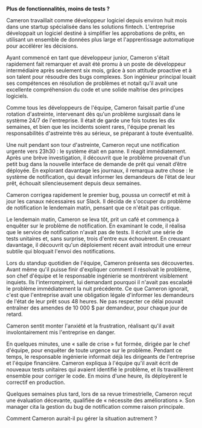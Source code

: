 **Plus de fonctionnalités, moins de tests ?**

Cameron travaillait comme développeur logiciel depuis environ huit mois dans une startup spécialisée dans les solutions fintech. L'entreprise développait un logiciel destiné à simplifier les approbations de prêts, en utilisant un ensemble de données plus large et l'apprentissage automatique pour accélérer les décisions.

Ayant commencé en tant que développeur junior, Cameron s'était rapidement fait remarquer et avait été promu à un poste de développeur intermédiaire après seulement six mois, grâce à son attitude proactive et à son talent pour résoudre des bugs complexes. Son ingénieur principal louait ses compétences en résolution de problèmes et notait qu'il avait une excellente compréhension du code et une solide maîtrise des principes logiciels.

Comme tous les développeurs de l'équipe, Cameron faisait partie d'une rotation d'astreinte, intervenant dès qu'un problème surgissait dans le système 24/7 de l'entreprise. Il était de garde une fois toutes les dix semaines, et bien que les incidents soient rares, l'équipe prenait les responsabilités d'astreinte très au sérieux, se préparant à toute éventualité.

Une nuit pendant son tour d'astreinte, Cameron reçut une notification urgente vers 23h30 : le système était en panne. Il réagit immédiatement. Après une brève investigation, il découvrit que le problème provenait d'un petit bug dans la nouvelle interface de demande de prêt qui venait d’être déployée. En explorant davantage les journaux, il remarqua autre chose : le système de notification, qui devait informer les demandeurs de l’état de leur prêt, échouait silencieusement depuis deux semaines.

Cameron corrigea rapidement le premier bug, poussa un correctif et mit à jour les canaux nécessaires sur Slack. Il décida de s'occuper du problème de notification le lendemain matin, pensant que ce n'était pas critique.

Le lendemain matin, Cameron se leva tôt, prit un café et commença à enquêter sur le problème de notification. En examinant le code, il réalisa que le service de notification n'avait pas de tests. Il écrivit une série de tests unitaires et, sans surprise, trois d'entre eux échouèrent. En creusant davantage, il découvrit qu'un déploiement récent avait introduit une erreur subtile qui bloquait l'envoi des notifications.

Lors du standup quotidien de l'équipe, Cameron présenta ses découvertes. Avant même qu'il puisse finir d'expliquer comment il résolvait le problème, son chef d'équipe et le responsable ingénierie se montrèrent visiblement inquiets. Ils l'interrompirent, lui demandant pourquoi il n'avait pas escaladé le problème immédiatement la nuit précédente. Ce que Cameron ignorait, c'est que l'entreprise avait une obligation légale d'informer les demandeurs de l'état de leur prêt sous 48 heures. Ne pas respecter ce délai pouvait entraîner des amendes de 10 000 $ par demandeur, pour chaque jour de retard.

Cameron sentit monter l'anxiété et la frustration, réalisant qu'il avait involontairement mis l'entreprise en danger.

En quelques minutes, une « salle de crise » fut formée, dirigée par le chef d'équipe, pour enquêter de toute urgence sur le problème. Pendant ce temps, le responsable ingénierie informait déjà les dirigeants de l'entreprise et l'équipe financière. Cameron expliqua à l'équipe qu'il avait écrit de nouveaux tests unitaires qui avaient identifié le problème, et ils travaillèrent ensemble pour corriger le code. En moins d'une heure, ils déployèrent le correctif en production.

Quelques semaines plus tard, lors de sa revue trimestrielle, Cameron reçut une évaluation décevante, qualifiée de « nécessite des améliorations ». Son manager cita la gestion du bug de notification comme raison principale.

Comment Cameron aurait-il pu gérer la situation autrement ?
